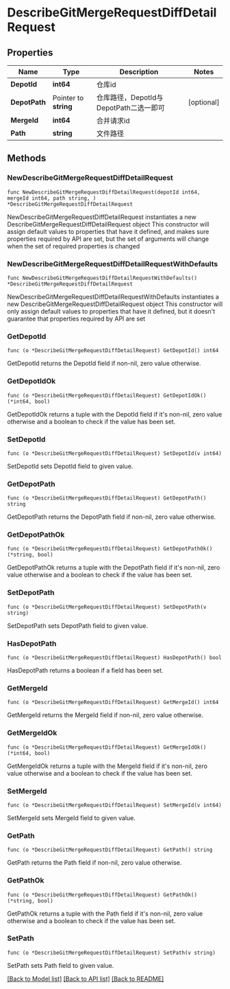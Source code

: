 # DescribeGitMergeRequestDiffDetailRequest

## Properties

Name | Type | Description | Notes
------------ | ------------- | ------------- | -------------
**DepotId** | **int64** | 仓库id | 
**DepotPath** | Pointer to **string** | 仓库路径，DepotId与DepotPath二选一即可 | [optional] 
**MergeId** | **int64** | 合并请求id | 
**Path** | **string** | 文件路径 | 

## Methods

### NewDescribeGitMergeRequestDiffDetailRequest

`func NewDescribeGitMergeRequestDiffDetailRequest(depotId int64, mergeId int64, path string, ) *DescribeGitMergeRequestDiffDetailRequest`

NewDescribeGitMergeRequestDiffDetailRequest instantiates a new DescribeGitMergeRequestDiffDetailRequest object
This constructor will assign default values to properties that have it defined,
and makes sure properties required by API are set, but the set of arguments
will change when the set of required properties is changed

### NewDescribeGitMergeRequestDiffDetailRequestWithDefaults

`func NewDescribeGitMergeRequestDiffDetailRequestWithDefaults() *DescribeGitMergeRequestDiffDetailRequest`

NewDescribeGitMergeRequestDiffDetailRequestWithDefaults instantiates a new DescribeGitMergeRequestDiffDetailRequest object
This constructor will only assign default values to properties that have it defined,
but it doesn't guarantee that properties required by API are set

### GetDepotId

`func (o *DescribeGitMergeRequestDiffDetailRequest) GetDepotId() int64`

GetDepotId returns the DepotId field if non-nil, zero value otherwise.

### GetDepotIdOk

`func (o *DescribeGitMergeRequestDiffDetailRequest) GetDepotIdOk() (*int64, bool)`

GetDepotIdOk returns a tuple with the DepotId field if it's non-nil, zero value otherwise
and a boolean to check if the value has been set.

### SetDepotId

`func (o *DescribeGitMergeRequestDiffDetailRequest) SetDepotId(v int64)`

SetDepotId sets DepotId field to given value.


### GetDepotPath

`func (o *DescribeGitMergeRequestDiffDetailRequest) GetDepotPath() string`

GetDepotPath returns the DepotPath field if non-nil, zero value otherwise.

### GetDepotPathOk

`func (o *DescribeGitMergeRequestDiffDetailRequest) GetDepotPathOk() (*string, bool)`

GetDepotPathOk returns a tuple with the DepotPath field if it's non-nil, zero value otherwise
and a boolean to check if the value has been set.

### SetDepotPath

`func (o *DescribeGitMergeRequestDiffDetailRequest) SetDepotPath(v string)`

SetDepotPath sets DepotPath field to given value.

### HasDepotPath

`func (o *DescribeGitMergeRequestDiffDetailRequest) HasDepotPath() bool`

HasDepotPath returns a boolean if a field has been set.

### GetMergeId

`func (o *DescribeGitMergeRequestDiffDetailRequest) GetMergeId() int64`

GetMergeId returns the MergeId field if non-nil, zero value otherwise.

### GetMergeIdOk

`func (o *DescribeGitMergeRequestDiffDetailRequest) GetMergeIdOk() (*int64, bool)`

GetMergeIdOk returns a tuple with the MergeId field if it's non-nil, zero value otherwise
and a boolean to check if the value has been set.

### SetMergeId

`func (o *DescribeGitMergeRequestDiffDetailRequest) SetMergeId(v int64)`

SetMergeId sets MergeId field to given value.


### GetPath

`func (o *DescribeGitMergeRequestDiffDetailRequest) GetPath() string`

GetPath returns the Path field if non-nil, zero value otherwise.

### GetPathOk

`func (o *DescribeGitMergeRequestDiffDetailRequest) GetPathOk() (*string, bool)`

GetPathOk returns a tuple with the Path field if it's non-nil, zero value otherwise
and a boolean to check if the value has been set.

### SetPath

`func (o *DescribeGitMergeRequestDiffDetailRequest) SetPath(v string)`

SetPath sets Path field to given value.



[[Back to Model list]](../README.md#documentation-for-models) [[Back to API list]](../README.md#documentation-for-api-endpoints) [[Back to README]](../README.md)


